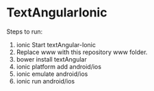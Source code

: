 # TextAngularIonic
Steps to run:
<ol>
<li>ionic Start textAngular-Ionic</li>
<li>Replace www with this repository www folder.</li>
<li>bower install textAngular</li>
<li>ionic platform add android/ios</li>
<li>ionic emulate android/ios</li>
<li>ionic run android/ios</li>
</ol>
